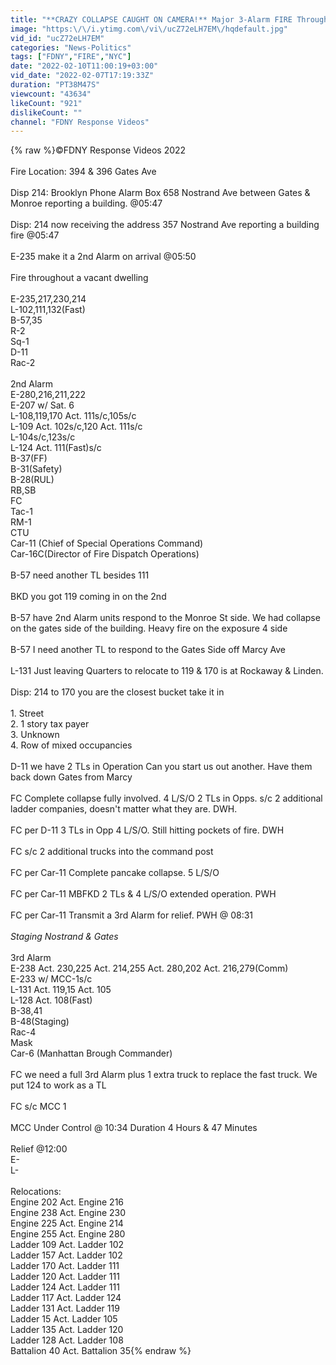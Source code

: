 ```yaml
---
title: "**CRAZY COLLAPSE CAUGHT ON CAMERA!** Major 3-Alarm FIRE Throughout 5 Story Bldg [ BK 3-3 Box 658 ]"
image: "https:\/\/i.ytimg.com\/vi\/ucZ72eLH7EM\/hqdefault.jpg"
vid_id: "ucZ72eLH7EM"
categories: "News-Politics"
tags: ["FDNY","FIRE","NYC"]
date: "2022-02-10T11:00:19+03:00"
vid_date: "2022-02-07T17:19:33Z"
duration: "PT38M47S"
viewcount: "43634"
likeCount: "921"
dislikeCount: ""
channel: "FDNY Response Videos"
---
```

{% raw %}©FDNY Response Videos 2022<br /><br />Fire Location: 394 &amp; 396 Gates Ave<br /><br />Disp 214: Brooklyn Phone Alarm Box 658 Nostrand Ave between Gates &amp; Monroe reporting a building. @05:47<br /><br />Disp: 214 now receiving the address 357 Nostrand Ave reporting a building fire @05:47<br /><br />E-235 make it a 2nd Alarm on arrival @05:50<br /><br />Fire throughout a vacant dwelling<br /><br />E-235,217,230,214<br />L-102,111,132(Fast)<br />B-57,35<br />R-2<br />Sq-1<br />D-11<br />Rac-2<br /><br />2nd Alarm<br />E-280,216,211,222<br />E-207 w/ Sat. 6<br />L-108,119,170 Act. 111s/c,105s/c<br />L-109 Act. 102s/c,120 Act. 111s/c<br />L-104s/c,123s/c<br />L-124 Act. 111(Fast)s/c<br />B-37(FF)<br />B-31(Safety)<br />B-28(RUL)<br />RB,SB<br />FC<br />Tac-1<br />RM-1<br />CTU<br />Car-11 (Chief of Special Operations Command)<br />Car-16C(Director of Fire Dispatch Operations)<br /><br />B-57 need another TL besides 111<br /><br />BKD you got 119 coming in on the 2nd<br /><br />B-57 have 2nd Alarm units respond to the Monroe St side. We had collapse on the gates side of the building. Heavy fire on the exposure 4 side<br /><br />B-57 I need another TL to respond to the Gates Side off Marcy Ave<br /><br />L-131 Just leaving Quarters to relocate to 119 &amp; 170 is at Rockaway &amp; Linden.<br /><br />Disp: 214 to 170 you are the closest bucket take it in<br /><br />1. Street<br />2. 1 story tax payer<br />3. Unknown<br />4. Row of mixed occupancies<br /><br />D-11 we have 2 TLs in Operation Can you start us out another. Have them back down Gates from Marcy<br /><br />FC Complete collapse fully involved. 4 L/S/O 2 TLs in Opps. s/c 2 additional ladder companies, doesn't matter what they are. DWH.<br /><br />FC per D-11 3 TLs in Opp 4 L/S/O. Still hitting pockets of fire. DWH<br /><br />FC s/c 2 additional trucks into the command post<br /><br />FC per Car-11 Complete pancake collapse. 5 L/S/O<br /><br />FC per Car-11 MBFKD 2 TLs &amp; 4 L/S/O extended operation. PWH<br /><br />FC per Car-11 Transmit a 3rd Alarm for relief. PWH @ 08:31<br /><br />*Staging Nostrand &amp; Gates*<br /><br />3rd Alarm<br />E-238 Act. 230,225 Act. 214,255 Act. 280,202 Act. 216,279(Comm)<br />E-233 w/ MCC-1s/c<br />L-131 Act. 119,15 Act. 105<br />L-128 Act. 108(Fast)<br />B-38,41<br />B-48(Staging)<br />Rac-4<br />Mask<br />Car-6 (Manhattan Brough Commander)<br /><br />FC we need a full 3rd Alarm plus 1 extra truck to replace the fast truck. We put 124 to work as a TL<br /><br />FC s/c MCC 1<br /><br />MCC Under Control @ 10:34 Duration 4 Hours &amp; 47 Minutes<br /><br />Relief @12:00<br />E-<br />L-<br /><br />Relocations:<br />Engine 202 Act. Engine 216<br />Engine 238 Act. Engine 230<br />Engine 225 Act. Engine 214<br />Engine 255 Act. Engine 280<br />Ladder 109 Act. Ladder 102<br />Ladder 157 Act. Ladder 102<br />Ladder 170 Act. Ladder 111<br />Ladder 120 Act. Ladder 111<br />Ladder 124 Act. Ladder 111<br />Ladder 117 Act. Ladder 124<br />Ladder 131 Act. Ladder 119<br />Ladder 15 Act. Ladder 105<br />Ladder 135 Act. Ladder 120<br />Ladder 128 Act. Ladder 108<br />Battalion 40 Act. Battalion 35{% endraw %}

